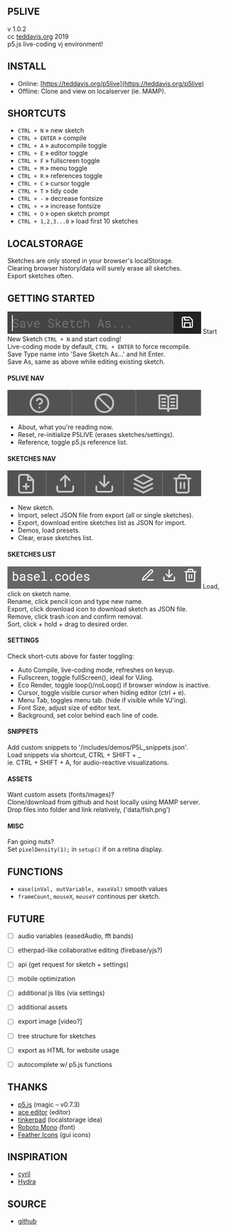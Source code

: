P5LIVE
-------------------------------
v 1.0.2  
cc [teddavis.org](http://teddavis.org) 2019  
p5.js live-coding vj environment!

INSTALL
-------------------------------
- Online: [https://teddavis.org/p5live](https://teddavis.org/p5live)
- Offline: Clone and view on localserver (ie. MAMP).


SHORTCUTS
-------------------------------
- `CTRL + N` » new sketch
- `CTRL + ENTER` » compile
- `CTRL + A` » autocompile toggle
- `CTRL + E` » editor toggle
- `CTRL + F` » fullscreen toggle
- `CTRL + M` » menu toggle
- `CTRL + R` » references toggle
- `CTRL + C` » cursor toggle
- `CTRL + T` » tidy code
- `CTRL + -` » decrease fontsize
- `CTRL + +` » increase fontsize
- `CTRL + O` » open sketch prompt
- `CTRL + 1,2,3...0` » load first 10 sketches


LOCALSTORAGE
-------------------------------
Sketches are only stored in your browser's localStorage.  
Clearing browser history/data will surely erase all sketches.  
Export sketches often.


GETTING STARTED
-------------------------------
![menu-sketches-save](includes/images/menu-sketches-save.png)
Start New Sketch `CTRL + N` and start coding!  
Live-coding mode by default, `CTRL + ENTER` to force recompile.  
Save Type name into 'Save Sketch As...' and hit Enter.  
Save As, same as above while editing existing sketch.
  
#### P5LIVE NAV  
![menu-p5live-nav](includes/images/menu-p5live-nav.png)
- About, what you're reading now.  
- Reset, re-initialize P5LIVE (erases sketches/settings).  
- Reference, toggle p5.js reference list.
  
#### SKETCHES NAV 
![menu-sketches-nav](includes/images/menu-sketches-nav.png)
- New sketch.  
- Import, select JSON file from export (all or single sketches).  
- Export, download entire sketches list as JSON for import.  
- Demos, load presets.  
- Clear, erase sketches list.
  
#### SKETCHES LIST  
![menu-sketches-list](includes/images/menu-sketches-list.png)
Load, click on sketch name.  
Rename, click pencil icon and type new name.  
Export, click download icon to download sketch as JSON file.  
Remove, click trash icon and confirm removal.  
Sort, click + hold + drag to desired order.  
  
#### SETTINGS  
Check short-cuts above for faster toggling:  
- Auto Compile, live-coding mode, refreshes on keyup.  
- Fullscreen, toggle fullScreen(), ideal for VJing.  
- Eco Render, toggle loop()/noLoop() if browser window is inactive.  
- Cursor, toggle visible cursor when hiding editor (ctrl + e).  
- Menu Tab, toggles menu tab. (hide if visible while VJ'ing).  
- Font Size, adjust size of editor text.  
- Background, set color behind each line of code.
	
#### SNIPPETS  
Add custom snippets to '/includes/demos/P5L_snippets.json'.  
Load snippets via shortcut, CTRL + SHIFT + _  
ie. CTRL + SHIFT + A, for audio-reactive visualizations.

#### ASSETS
Want custom assets (fonts/images)?   
Clone/download from github and host locally using MAMP server.  
Drop files into folder and link relatively, ('data/fish.png')

#### MISC
Fan going nuts?  
Set `pixelDensity(1);` in `setup()` if on a retina display.


FUNCTIONS
-------------------------------
- `ease(inVal, outVariable, easeVal)`  smooth values
- `frameCount`, `mouseX`, `mouseY` continous per sketch.


FUTURE
-------------------------------
- [ ] audio variables (easedAudio, fft bands)
- [ ] etherpad-like collaborative editing (firebase/yjs?)
- [ ] api (get request for sketch + settings)
- [ ] mobile optimization
- [ ] additional js libs (via settings)
- [ ] additional assets
- [ ] export image [video?]
- [ ] tree structure for sketches
- [ ] export as HTML for website usage
- [ ] autocomplete w/ p5.js functions
    

THANKS
-------------------------------
- [p5.js](https://p5js.org) (magic – v0.7.3)
- [ace editor](https://ace.c9.io) (editor)
- [tinkerpad](https://github.com/tomhodgins/tinkerpad) (localstorage idea)
- [Roboto Mono](https://github.com/google/roboto) (font)
- [Feather Icons](https://feathericons.com) (gui icons)



INSPIRATION
-------------------------------
- [cyril](https://github.com/cyrilcode/cyril)
- [Hydra](https://github.com/ojack/hydra)


SOURCE
-------------------------------
- [github](https://github.com/ffd8/p5live)